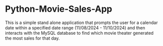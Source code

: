 # Python-Movie-Sales-App

This is a simple stand alone application that prompts the user for a calendar date within a specified date range (11/08/2024 - 11/10/2024) and then interacts with the MySQL database to find which movie theater generated the most sales for that day.
